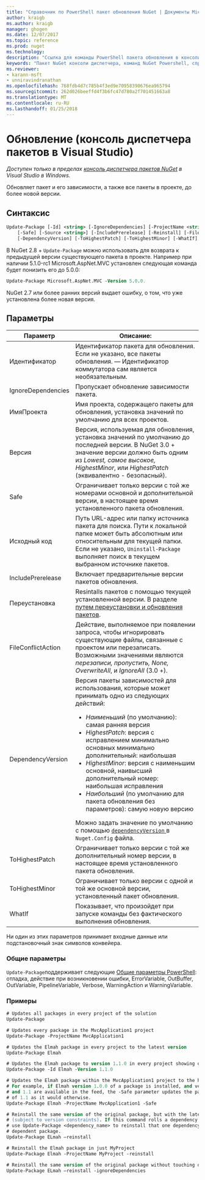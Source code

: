```yaml
---
title: "Справочник по PowerShell пакет обновления NuGet | Документы Microsoft"
author: kraigb
ms.author: kraigb
manager: ghogen
ms.date: 12/07/2017
ms.topic: reference
ms.prod: nuget
ms.technology: 
description: "Ссылка для команды PowerShell пакета обновления в консоли диспетчера пакетов NuGet в Visual Studio."
keywords: "Пакет NuGet консоли диспетчера, команд NuGet Powershell, справочник по NuGet Powershell, пакет обновления"
ms.reviewer:
- karann-msft
- unniravindranathan
ms.openlocfilehash: 768fdb4d7c785b4f3ed9e70958390676ea965794
ms.sourcegitcommit: 262d026beeffd4f3b6fc47d780a2f701451663a8
ms.translationtype: MT
ms.contentlocale: ru-RU
ms.lasthandoff: 01/25/2018
---
```

# <a name="update-package-package-manager-console-in-visual-studio"></a>Обновление (консоль диспетчера пакетов в Visual Studio)

*Доступен только в пределах [консоль диспетчера пакетов NuGet](Package-Manager-Console.md) в Visual Studio в Windows.*

Обновляет пакет и его зависимости, а также все пакеты в проекте, до более новой версии.

## <a name="syntax"></a>Синтаксис

```ps
Update-Package [-Id] <string> [-IgnoreDependencies] [-ProjectName <string>] [-Version <string>]
    [-Safe] [-Source <string>] [-IncludePrerelease] [-Reinstall] [-FileConflictAction]
    [-DependencyVersion] [-ToHighestPatch] [-ToHighestMinor] [-WhatIf] [<CommonParameters>]
```

В NuGet 2.8 + `Update-Package` можно использовать для возврата к предыдущей версии существующего пакета в проекте. Например при наличии 5.1.0-rc1 Microsoft.AspNet.MVC установлен следующая команда будет понизить его до 5.0.0:

```ps
Update-Package Microsoft.AspNet.MVC -Version 5.0.0.
```

NuGet 2.7 или более ранних версий выдает ошибку, о том, что уже установлена более новая версия.

## <a name="parameters"></a>Параметры

|  Параметр | Описание: |
| --- | --- |
| Идентификатор | Идентификатор пакета для обновления. Если не указано, все пакеты обновления. — Идентификатор коммутатора сам является необязательным. |
| IgnoreDependencies | Пропускает обновление зависимости пакета. |
| ИмяПроекта | Имя проекта, содержащего пакеты для обновления, установка значений по умолчанию для всех проектов. |
| Версия | Версия, используемая для обновления, установка значений по умолчанию до последней версии. В NuGet 3.0 + значение версии должно быть одним из *Lowest, самое высокое, HighestMinor*, или *HighestPatch* (эквивалентно - безопасный). |
| Safe | Ограничивает только версии с той же номерами основной и дополнительной версии, в настоящее время установленного пакета обновления. |
| Исходный код | Путь URL-адрес или папку источника пакета для поиска. Пути к локальной папке может быть абсолютным или относительным для текущей папки. Если не указано, `Uninstall-Package` выполняет поиск в текущем выбранном источнике пакетов. |
| IncludePrerelease | Включает предварительные версии пакетов обновления. |
| Переустановка | Resintalls пакетов с помощью текущей установленной версии. В разделе [путем переустановки и обновления пакетов](../consume-packages/reinstalling-and-updating-packages.md). |
| FileConflictAction | Действие, выполняемое при появлении запроса, чтобы игнорировать существующие файлы, связанные с проектом или перезаписать. Возможными значениями являются *перезаписи, пропустить, None, OverwriteAll*, и *IgnoreAll* (3.0 +). |
| DependencyVersion | Версия пакеты зависимостей для использования, которые может принимать одно из следующих действий:<br/><ul><li>*Наименьший* (по умолчанию): самая ранняя версия</li><li>*HighestPatch*: версия с исправлением минимально основных минимально дополнительный: наибольшая</li><li>*HighestMinor*: версия с наименьшим основной, наивысший дополнительный номер: наибольшая исправления</li><li>*Наибольший* (по умолчанию для пакета обновления без параметров): самую новую версию</li></ul>Можно задать значение по умолчанию с помощью [ `dependencyVersion` ](../Schema/nuget-config-file.md#config-section) в `Nuget.Config` файла. |
| ToHighestPatch | Ограничивает только версии с той же дополнительный номер версии, в настоящее время установленного пакета обновления. |
| ToHighestMinor | Ограничивает только версии с одной и той же основной версии, установленный пакет обновления. |
| WhatIf | Показывает, что произойдет при запуске команды без фактического выполнения обновления. |

Ни один из этих параметров принимает входные данные или подстановочный знак символов конвейера.

### <a name="common-parameters"></a>Общие параметры

`Update-Package`поддерживает следующие [Общие параметры PowerShell](http://go.microsoft.com/fwlink/?LinkID=113216): отладка, действие при возникновении ошибки, ErrorVariable, OutBuffer, OutVariable, PipelineVariable, Verbose, WarningAction и WarningVariable.

### <a name="examples"></a>Примеры

```ps
# Updates all packages in every project of the solution
Update-Package

# Updates every package in the MvcApplication1 project
Update-Package -ProjectName MvcApplication1

# Updates the Elmah package in every project to the latest version
Update-Package Elmah

# Updates the Elmah package to version 1.1.0 in every project showing optional -Id usage
Update-Package -Id Elmah -Version 1.1.0

# Updates the Elmah package within the MvcApplication1 project to the highest "safe" version.
# For example, if Elmah version 1.0.0 of a package is installed, and versions 1.0.1, 1.0.2,
# and 1.1 are available in the feed, the -Safe parameter updates the package to 1.0.2 instead
# of 1.1 as it would otherwise.
Update-Package Elmah -ProjectName MvcApplication1 -Safe

# Reinstall the same version of the original package, but with the latest version of dependencies
# (subject to version constraints). If this command rolls a dependency back to an earlier version,
# use Update-Package <dependency_name> to reinstall that one dependency without affecting the
# dependent package.
Update-Package ELmah –reinstall 

# Reinstall the Elmah package in just MyProject
Update-Package Elmah -ProjectName MyProject -reinstall

# Reinstall the same version of the original package without touching dependencies.
Update-Package ELmah –reinstall -ignoreDependencies
```